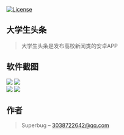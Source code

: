 [![License](https://img.shields.io/badge/license-Apache%202-green.svg)](https://img.shields.io/cran/l/devtools)
## 大学生头条
> 大学生头条是发布高校新闻类的安卓APP
## 软件截图
![](./screenshot/s_1.jpg) 
![](./screenshot/s_2.jpg)   
![](./screenshot/s_3.jpg)
![](./screenshot/s_4.jpg)  
 
## 作者

> Superbug – 3038722642@qq.com